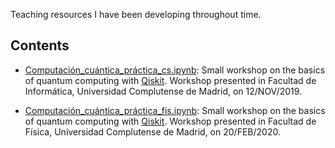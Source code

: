 Teaching resources I have been developing throughout time.

Contents
----
- [Computación_cuántica_práctica_cs.ipynb](https://github.com/apozas/teaching/blob/master/Computaci%C3%B3n_cu%C3%A1ntica_pr%C3%A1ctica_cs.ipynb): Small workshop on the basics of quantum computing with [Qiskit](http://www.qiskit.org). Workshop presented in Facultad de Informática, Universidad Complutense de Madrid, on 12/NOV/2019.

- [Computación_cuántica_práctica_fis.ipynb](https://github.com/apozas/teaching/blob/master/Computaci%C3%B3n_cu%C3%A1ntica_pr%C3%A1ctica_fis.ipynb): Small workshop on the basics of quantum computing with [Qiskit](http://www.qiskit.org). Workshop presented in Facultad de Física, Universidad Complutense de Madrid, on 20/FEB/2020.
